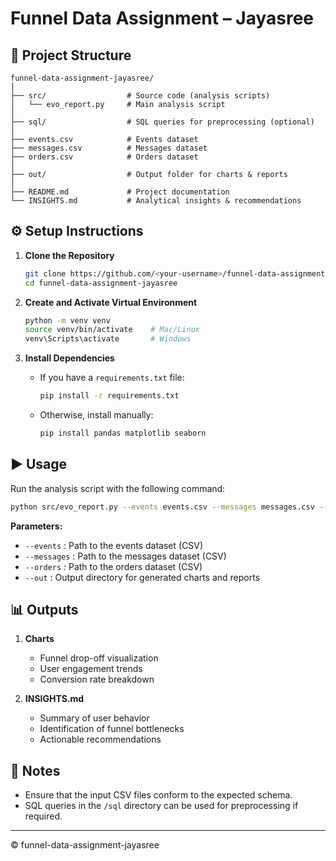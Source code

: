 # Funnel Data Assignment – Jayasree

## 📂 Project Structure

```
funnel-data-assignment-jayasree/
│
├── src/                  # Source code (analysis scripts)
│   └── evo_report.py     # Main analysis script
│
├── sql/                  # SQL queries for preprocessing (optional)
│
├── events.csv            # Events dataset
├── messages.csv          # Messages dataset
├── orders.csv            # Orders dataset
│
├── out/                  # Output folder for charts & reports
│
├── README.md             # Project documentation
└── INSIGHTS.md           # Analytical insights & recommendations
```

## ⚙️ Setup Instructions

1. **Clone the Repository**
   ```bash
   git clone https://github.com/<your-username>/funnel-data-assignment-jayasree.git
   cd funnel-data-assignment-jayasree
   ```

2. **Create and Activate Virtual Environment**
   ```bash
   python -m venv venv
   source venv/bin/activate    # Mac/Linux
   venv\Scripts\activate       # Windows
   ```

3. **Install Dependencies**

   - If you have a `requirements.txt` file:
     ```bash
     pip install -r requirements.txt
     ```
   - Otherwise, install manually:
     ```bash
     pip install pandas matplotlib seaborn
     ```

## ▶️ Usage

Run the analysis script with the following command:
```bash
python src/evo_report.py --events events.csv --messages messages.csv --orders orders.csv --out out/
```

**Parameters:**
- `--events` : Path to the events dataset (CSV)
- `--messages` : Path to the messages dataset (CSV)
- `--orders` : Path to the orders dataset (CSV)
- `--out` : Output directory for generated charts and reports

## 📊 Outputs

1. **Charts**
    - Funnel drop-off visualization
    - User engagement trends
    - Conversion rate breakdown

2. **INSIGHTS.md**
    - Summary of user behavior
    - Identification of funnel bottlenecks
    - Actionable recommendations

## 📝 Notes

- Ensure that the input CSV files conform to the expected schema.
- SQL queries in the `/sql` directory can be used for preprocessing if required.

---

© funnel-data-assignment-jayasree

